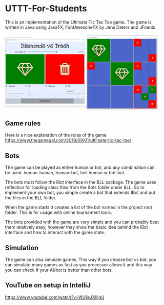 # UTTT-For-Students
This is an implementation of the Ultimate Tic Tac Toe game. The game is written in Java using JavaFX, FontAwesoneFX by Jens Deters and JFoenix.

![Screenshot of gameplay](/UTTT%20game%20screenshot.png)

## Game rules
Here is a nice explanation of the rules of the game https://www.thegamegal.com/2018/09/01/ultimate-tic-tac-toe/

## Bots
The game can be played as either human or bot, and any combination can be used. human-human, human-bot, bot-human or bot-bot.

The bots must follow the IBot interface in the BLL package. The game uses reflection for loading class files from the Bots folder under BLL. So to implement your own bot, you simple create a bot that extends IBot and put the files in the BLL folder.

When the game starts it creates a list of the bot names in the project root folder. This is for usage with online tournament tools.

The bots provided with the game are very simple and you can probably beat them relatively easy, however they show the basic idea behind the IBot interface and how to interact with the game state. 

## Simulation
The game can also simulate games. This way if you choose bot vs bot, you can simulate many games as fast as you processor allows it and this way you can check if your AI/bot is better than other bots.

## YouTube on setup in IntelliJ
https://www.youtube.com/watch?v=WU1eJXllIgU
